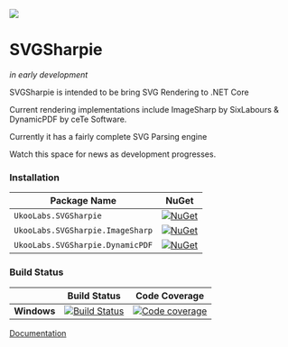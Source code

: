 ![](https://raw.githubusercontent.com/ukoolabs/SVGSharpie/master/icons/logo-128.png)

# SVGSharpie 

*in early development*

SVGSharpie is intended to be bring SVG Rendering to .NET Core

Current rendering implementations include ImageSharp by SixLabours & DynamicPDF by ceTe Software.

Currently it has a fairly complete SVG Parsing engine

Watch this space for news as development progresses.

### Installation

| Package Name                        | NuGet           |
|-------------------------------------|-----------------|
| `UkooLabs.SVGSharpie`            | [![NuGet](https://img.shields.io/nuget/v/UkooLabs.SVGSharpie.svg)](https://www.nuget.org/packages/UkooLabs.SVGSharpie/) |
| `UkooLabs.SVGSharpie.ImageSharp` | [![NuGet](https://img.shields.io/nuget/v/UkooLabs.SVGSharpie.ImageSharp.svg)](https://www.nuget.org/packages/UkooLabs.SVGSharpie.ImageSharp/) |
| `UkooLabs.SVGSharpie.DynamicPDF` | [![NuGet](https://img.shields.io/nuget/v/UkooLabs.SVGSharpie.DynamicPDF.svg)](https://www.nuget.org/packages/UkooLabs.SVGSharpie.DynamicPDF/) |

### Build Status

|             |Build Status|Code Coverage|
|-------------|:----------:|:-----------:|
|**Windows**  |[![Build Status](https://ci.appveyor.com/api/projects/status/7wddmbvmbpt29rbw/branch/master?svg=true)](https://ci.appveyor.com/project/equinox2k/svgsharpie/branch/master)|[![Code coverage](https://codecov.io/gh/equinox2k/svgsharpie/branch/master/graph/badge.svg)](https://codecov.io/gh/equinox2k/svgsharpie)|


[Documentation](https://equinox2k.github.io/index.html)
